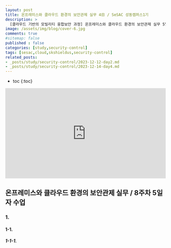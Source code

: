 ```yaml
---
layout: post
title: 온프레미스와 클라우드 환경의 보안관제 실무 4日 / SeSAC 성동캠퍼스1기
description: >
  [클라우드 기반의 모빌리티 융합보안 과정] 온프레미스와 클라우드 환경의 보안관제 실무 5일차 수업입니다. 
image: /assets/img/blog/cover-6.jpg
comments: true
#sitemap: false
published : false
categories: [study,security-control]
tags: [sesac,cloud,skshieldus,security-control]
related_posts:
- _posts/study/security-control/2023-12-12-day2.md
- _posts/study/security-control/2023-12-14-day4.md
---
```

* toc
{:toc}

<style>.embed-container { position: relative; padding-bottom: 56.25%; height: 0; overflow: hidden; max-width: 100%; } .embed-container iframe, .embed-container object, .embed-container embed { position: absolute; top: 0; left: 0; width: 100%; height: 100%; }</style><div class='embed-container'><iframe src='https://www.youtube.com/embed/' frameborder='0' allowfullscreen></iframe></div>


## 온프레미스와 클라우드 환경의 보안관제 실무 / 8주차 5일자 수업

### 1. 

#### 1-1. 

##### 1-1-1. 

